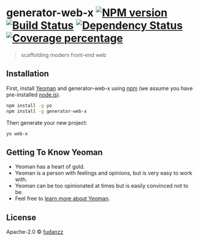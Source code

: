 # generator-web-x [![NPM version][npm-image]][npm-url] [![Build Status][travis-image]][travis-url] [![Dependency Status][daviddm-image]][daviddm-url] [![Coverage percentage][coveralls-image]][coveralls-url]
> scaffolding modern front-end web

## Installation

First, install [Yeoman](http://yeoman.io) and generator-web-x using [npm](https://www.npmjs.com/) (we assume you have pre-installed [node.js](https://nodejs.org/)).

```bash
npm install -g yo
npm install -g generator-web-x
```

Then generate your new project:

```bash
yo web-x
```

## Getting To Know Yeoman

 * Yeoman has a heart of gold.
 * Yeoman is a person with feelings and opinions, but is very easy to work with.
 * Yeoman can be too opinionated at times but is easily convinced not to be.
 * Feel free to [learn more about Yeoman](http://yeoman.io/).

## License

Apache-2.0 © [fudanzz]()


[npm-image]: https://badge.fury.io/js/generator-web-x.svg
[npm-url]: https://npmjs.org/package/generator-web-x
[travis-image]: https://travis-ci.org/fudanzz/generator-web-x.svg?branch=master
[travis-url]: https://travis-ci.org/fudanzz/generator-web-x
[daviddm-image]: https://david-dm.org/fudanzz/generator-web-x.svg?theme=shields.io
[daviddm-url]: https://david-dm.org/fudanzz/generator-web-x
[coveralls-image]: https://coveralls.io/repos/fudanzz/generator-web-x/badge.svg
[coveralls-url]: https://coveralls.io/r/fudanzz/generator-web-x
